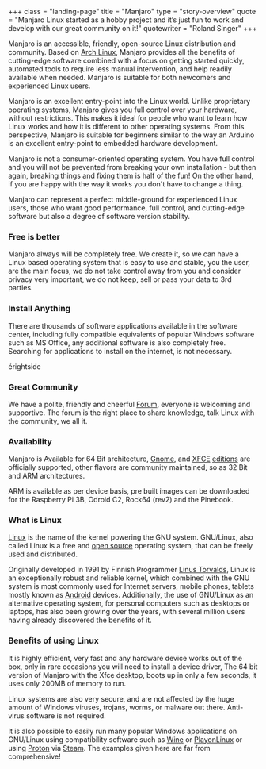 +++ 
class = "landing-page" 
title = "Manjaro"
type = "story-overview"
quote = "Manjaro Linux started as a hobby project and it’s just fun to work and develop with our great community on it!"
quotewriter = "Roland Singer"
+++ 


Manjaro is an accessible, friendly, open-source Linux distribution and community. Based on [Arch Linux](https://www.archlinux.org/), Manjaro provides all the benefits of cutting-edge software combined with a focus on getting started quickly, automated tools to require less manual intervention, and help readily available when needed. Manjaro is suitable for both newcomers and experienced Linux users.


Manjaro is an excellent entry-point into the Linux world. Unlike proprietary operating systems, Manjaro gives you full control over your hardware, without restrictions. This makes it ideal for people who want to learn how Linux works and how it is different to other operating systems. From this perspective, Manjaro is suitable for beginners similar to the way an Arduino is an excellent entry-point to embedded hardware development.


Manjaro is not a consumer-oriented operating system. You have full control and you will not be prevented from breaking your own installation - but then again, breaking things and fixing them is half of the fun! On the other hand, if you are happy with the way it works you don't have to change a thing.


Manjaro can represent a perfect middle-ground for experienced Linux users, those who want good performance, full control, and cutting-edge software but also a degree of software version stability.

### <i class="fa fa-dollar-sign"></i> Free is better

Manjaro always will be completely free. We create it, so we can have a Linux based operating system that is easy to use and stable, you the user, are the main focus, we do not take control away from you and consider privacy very important, we do not keep, sell or pass your data to 3rd parties.

### <i class="fa fa-download"></i> Install Anything

There are thousands of software applications available in the software center, including fully compatible equivalents of popular Windows software such as MS Office, any additional software is also completely free. Searching for applications to install on the internet, is not necessary.

érightside
### <i class="fa fa-users"></i>Great Community

We have a polite, friendly and cheerful [Forum](https://forum.manjaro.org/), everyone is welcoming and supportive. The forum is the right place to share knowledge, talk Linux with the community, we all <i class="fa fa-heart"></i> it.

### <i class="fas fa-compact-disc"></i>Availability

Manjaro is Available for 64 Bit architecture, [Gnome](https://www.gnome.org/gnome-3/), and [XFCE](https://www.xfce.org/) [editions](/download/) are officially supported, other flavors are community maintained, so as 32 Bit and ARM architectures.

ARM is available as per device basis, pre built images can be downloaded for the Raspberry Pi 3B, Odroid C2, Rock64 (rev2) and the Pinebook.

### <i class="fab fa-linux"></i>What is Linux

[Linux](https://en.wikipedia.org/wiki/Linux) is the name of the kernel powering the GNU system. GNU/Linux, also called Linux is a free and [open source](https://en.wikipedia.org/wiki/Open-source_software) operating system, that can be freely used and distributed.

Originally developed in 1991 by Finnish Programmer [Linus Torvalds](https://en.wikipedia.org/wiki/Linus_Torvalds), Linux is an exceptionally robust and reliable kernel, which combined with the GNU system is most commonly used for Internet servers, mobile phones, tablets mostly known as [Android](https://en.wikipedia.org/wiki/Android_(operating_system)) devices. Additionally, the use of GNU/Linux as an alternative operating system, for personal computers such as desktops or laptops, has also been growing over the years, with several million users having already discovered the benefits of it.

### <i class="fab fa-linux"></i>Benefits of using Linux

It is highly efficient, very fast and any hardware device works out of the box, only in rare occasions you will need to install a device driver, The 64 bit version of Manjaro with the Xfce desktop, boots up in only a few seconds, it uses only 200MB of memory to run.

Linux systems are also very secure, and are not affected by the huge amount of Windows viruses, trojans, worms, or malware out there. Anti-virus software is not required.

It is also possible to easily run many popular Windows applications on GNU/Linux using compatibility software such as [Wine](https://www.winehq.org/) or [PlayonLinux](https://www.playonlinux.com/) or using [Proton](https://www.protondb.com/) via [Steam](https://store.steampowered.com/about/). The examples given here are far from comprehensive!

